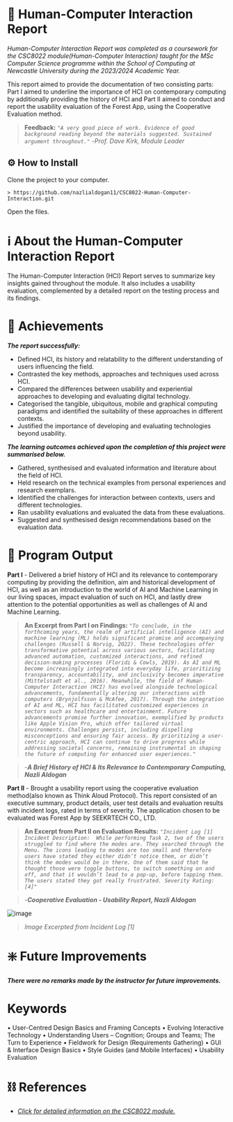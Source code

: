 # 📑 Human-Computer Interaction Report

*Human-Computer Interaction Report was completed as a coursework for the CSC8022 module(Human-Computer Interaction) taught for the MSc Computer Science programme within the School of Computing at Newcastle University during the 2023/2024 Academic Year.*

This report aimed to provide the documentation of two consisting parts: Part I aimed to underline the importance of HCI on contemporary computing by additionally providing the history of HCI and Part II aimed to conduct and report the usability evaluation of the Forest App, using the Cooperative Evaluation method.

>__Feedback:__
> _`"A very good piece of work. Evidence of good background reading beyond the materials suggested. Sustained argument throughout."`_
> -*Prof. Dave Kirk, Module Leader*

## ⚙️ How to Install 

Clone the project to your computer.

```
> https://github.com/nazlialdogan11/CSC8022-Human-Computer-Interaction.git
```

Open the files.

# ℹ About the Human-Computer Interaction Report

The Human-Computer Interaction (HCI) Report serves to summarize key insights gained throughout the module. It also includes a usability evaluation, complemented by a detailed report on the testing process and its findings.

# 🔖 Achievements

***The report successfully:***
- Defined HCI, its history and relatability to the different understanding of users influencing the field.
- Contrasted the key methods, approaches and techniques used across HCI.
- Compared the differences between usability and experiential approaches to developing and evaluating digital technology.
- Categorised the tangible, ubiquitous, mobile and graphical computing paradigms and identified the suitability of these approaches in different contexts.
- Justified the importance of developing and evaluating technologies beyond usability.
  
***The learning outcomes achieved upon the completion of this project were summarised below.***
- Gathered, synthesised and evaluated information and literature about the field of HCI.
- Held research on the technical examples from personal experiences and research exemplars.
- Identified the challenges for interaction between contexts, users and different technologies.
- Ran usability evaluations and evaluated the data from these evaluations.
- Suggested and synthesised design recommendations based on the evaluation data.

# 📄 Program Output

**Part I** - Delivered a brief history of HCI and its relevance to contemporary computing by providing the definition, aim and historical development of HCI, as well as an introduction to the world of AI and Machine Learning in our living spaces, impact evaluation of such on HCI, and lastly drew attention to the potential opportunities as well as challenges of AI and Machine Learning.

>**An Excerpt from Part I on Findings:**
> _`"To conclude, in the forthcoming years, the realm of artificial intelligence (AI) and machine learning (ML) holds significant promise and accompanying challenges (Russell & Norvig, 2022). These technologies offer transformative potential across various sectors, facilitating advanced automation, customized interactions, and refined decision-making processes (Floridi & Cowls, 2019). As AI and ML become increasingly integrated into everyday life, prioritizing transparency, accountability, and inclusivity becomes imperative (Mittelstadt et al., 2016). Meanwhile, the field of Human-Computer Interaction (HCI) has evolved alongside technological advancements, fundamentally altering our interactions with computers (Brynjolfsson & McAfee, 2017). Through the integration of AI and ML, HCI has facilitated customized experiences in sectors such as healthcare and entertainment. Future advancements promise further innovation, exemplified by products like Apple Vision Pro, which offer tailored virtual environments. Challenges persist, including dispelling misconceptions and ensuring fair access. By prioritizing a user-centric approach, HCI can continue to drive progress while addressing societal concerns, remaining instrumental in shaping the future of computing for enhanced user experiences."`_

> -***A Brief History of HCI & Its Relevance to Contemporary Computing, Nazli Aldogan***

**Part II** - Brought a usability report using the cooperative evaluation method(also known as Think Aloud Protocol). This report consisted of an executive summary, product details, user test details and evaluation results with incident logs, rated in terms of severity. The application chosen to be evaluated was Forest App by SEEKRTECH CO., LTD.

>**An Excerpt from Part II on Evaluation Results:**
> _`"Incident Log [1]
Incident Description: 
While performing Task 2, two of the users struggled to find where the modes are. They searched through the Menu. The icons leading to modes are too small and therefore users have stated they either didn’t notice them, or didn’t think the modes would be in there. One of them said that he thought those were toggle buttons, to switch something on and off, and that it wouldn’t lead to a pop-up, before tapping them. The users stated they got really frustrated.
Severity Rating: [4]"`_

> -***Cooperative Evaluation - Usability Report, Nazli Aldogan***

![image](https://github.com/user-attachments/assets/e444ebd4-10d0-465b-9489-bb110a977166)

> _Image Excerpted from Incident Log [1]_

# ❇️ Future Improvements

***There were no remarks made by the instructor for future improvements.***

# Keywords

• User-Centred Design Basics and Framing Concepts • Evolving Interactive Technology • Understanding Users – Cognition; Groups and Teams; The Turn to Experience
• Fieldwork for Design (Requirements Gathering) • GUI & Interface Design Basics • Style Guides (and Mobile Interfaces) • Usability Evaluation

# ⛓️ References

- [*Click for detailed information on the CSC8022 module.*](https://www.ncl.ac.uk/module-catalogue/module.php?code=CSC8022)
  
  
